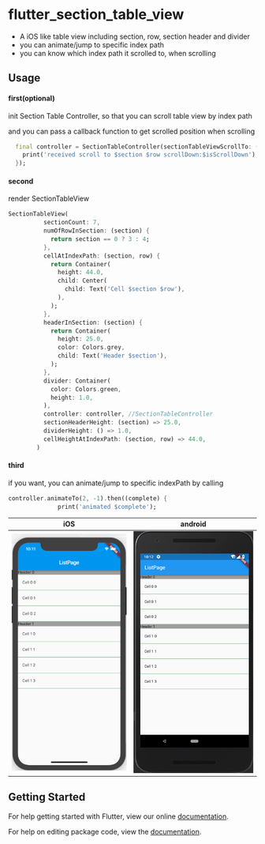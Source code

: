 # flutter_section_table_view

- A iOS like table view including section, row, section header and divider
- you can animate/jump to specific index path
- you can know which index path it scrolled to, when scrolling


## Usage

#### first(optional)
init Section Table Controller, so that you can scroll table view by index path

and you can pass a callback function to get scrolled position when scrolling
```dart
  final controller = SectionTableController(sectionTableViewScrollTo: (section, row, isScrollDown) {
    print('received scroll to $section $row scrollDown:$isScrollDown');
  });
```
#### second
render SectionTableView
```dart
SectionTableView(
          sectionCount: 7,
          numOfRowInSection: (section) {
            return section == 0 ? 3 : 4;
          },
          cellAtIndexPath: (section, row) {
            return Container(
              height: 44.0,
              child: Center(
                child: Text('Cell $section $row'),
              ),
            );
          },
          headerInSection: (section) {
            return Container(
              height: 25.0,
              color: Colors.grey,
              child: Text('Header $section'),
            );
          },
          divider: Container(
            color: Colors.green,
            height: 1.0,
          ),
          controller: controller, //SectionTableController
          sectionHeaderHeight: (section) => 25.0,
          dividerHeight: () => 1.0,
          cellHeightAtIndexPath: (section, row) => 44.0,
        )
```


#### third
if you want, you can animate/jump to specific indexPath by calling
```dart
controller.animateTo(2, -1).then((complete) {
              print('animated $complete');
```



| iOS | android |
| --- | ------- |
| ![](./screen_ios.png) | ![](./screen_android.png)|



## Getting Started

For help getting started with Flutter, view our online [documentation](https://flutter.io/).

For help on editing package code, view the [documentation](https://flutter.io/developing-packages/).

